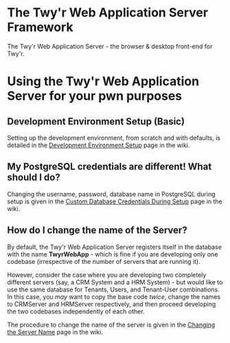 # The Twy'r Web Application Server Framework
The Twy'r Web Application Server - the browser & desktop front-end for Twy'r.



# Using the Twy'r Web Application Server for your pwn purposes

## Development Environment Setup (Basic)
Setting up the development environment, from scratch and with defaults, is detailed in the [Development Environment Setup](../../wiki/Development-Environment-Setup) page in the wiki.


## My PostgreSQL credentials are different! What should I do?
Changing the username, password, database name in PostgreSQL during setup is given in the [Custom Database Credentials During Setup](../../wiki/Custom-Database-Credentials-During-Setup) page in the wiki.

## How do I change the name of the Server?
By default, the Twy'r Web Application Server registers itself in the database with the name **TwyrWebApp** - which is fine if you are developing only one codebase (irrespective of the number of servers that are running it).

However, consider the case where you are developing two completely different servers (say, a CRM System and a HRM System) - but would like to use the same database for Tenants, Users, and Tenant-User combinations. In this case, you *may* want to copy the base code *twice*, change the names to CRMServer and HRMServer respectively, and then proceed developing the two codebases independently of each other.

The procedure to change the name of the server is given in the [Changing the Server Name](../../wiki/Changing-the-Server-Name) page in the wiki.